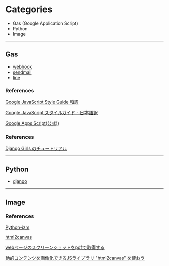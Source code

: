 # Categories
* Gas (Google Application Script)
* Python
* Image 

---
## Gas
* [webhook](https://github.com/Hoclyn/til/tree/master/gas/webhook)
* [sendmail](https://github.com/Hoclyn/til/tree/master/gas/sendmail)
* [line](https://github.com/Hoclyn/til/tree/master/gas/line)

### References

[Google JavaScript Style Guide 和訳](http://cou929.nu/data/google_javascript_style_guide/)

[Google JavaScript スタイルガイド - 日本語訳](https://www38.atwiki.jp/aias-jsstyleguide2/)

[Google Apps Script(公式))](https://developers.google.com/apps-script/)

### References

[Django Girls のチュートリアル](https://tutorial.djangogirls.org/ja/)

---
## Python

* [django](https://github.com/Hoclyn/til/tree/master/python/django)

---
## Image

### References
[Python-izm ](https://www.python-izm.com/third_party/image_processing/pillow_pil/)

[html2canvas](https://github.com/niklasvh/html2canvas)

[webページのスクリーンショットをpdfで取得する](https://www.subculeng.com/?p=330)

[動的コンテンツを画像化できるJSライブラリ "html2canvas" を使おう](https://techblog.kayac.com/html2canvas)
